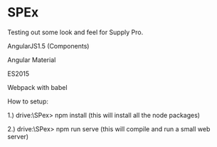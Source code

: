 # SPEx

Testing out some look and feel for Supply Pro.

AngularJS1.5 (Components)

Angular Material

ES2015

Webpack with babel

How to setup:

1.) drive:\SPex> npm install (this will install all the node packages) 

2.) drive:\SPex> npm run serve (this will compile and run a small web server)
